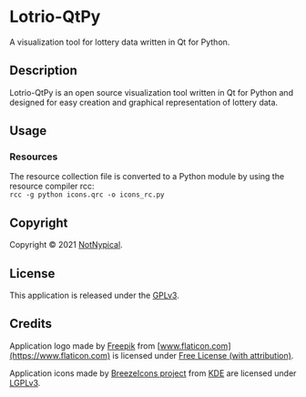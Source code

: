 
# Lotrio-QtPy

A visualization tool for lottery data written in Qt for Python.


## Description

Lotrio-QtPy is an open source visualization tool written in Qt for Python and designed for easy creation and graphical representation of lottery data.


## Usage


### Resources

The resource collection file is converted to a Python module by using the resource compiler rcc:  
```rcc -g python icons.qrc -o icons_rc.py```


## Copyright

Copyright &copy; 2021 [NotNypical](https://notnypical.github.io).


## License

This application is released under the [GPLv3](https://www.gnu.org/licenses/gpl-3.0.en.html).


## Credits

Application logo made by [Freepik](https://www.flaticon.com/authors/freepik) from [www.flaticon.com](https://www.flaticon.com)
is licensed under [Free License (with attribution)](https://file000.flaticon.com/downloads/license/license.pdf).

Application icons made by [BreezeIcons project](https://api.kde.org/frameworks/breeze-icons/html/index.html) from [KDE](https://kde.org)
are licensed under [LGPLv3](https://www.gnu.org/licenses/lgpl-3.0.en.html).
